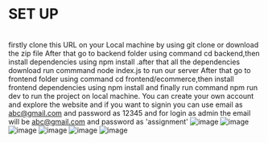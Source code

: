 <b><h1>SET UP </b></h1><br/>
firstly clone this URL on your Local machine by using git clone or download the zip file
After that go to backend folder using command cd backend,then install dependencies using npm install .after that all the dependencies download run commmand node index.js to run our server
After that go to frontend folder using command cd frontend/ecommerce,then install frontend dependencies using npm install and finally run command  npm run dev to run the project on local machine.
You can create your own account and explore the website and if you want to signin you can use email as abc@gmail.com and password as 12345 and for login as admin the email will be abc@gmail.com and password as 'assignment'
![image](https://github.com/SanyamMadaan/E-Commerce/assets/124160436/efdc6b4f-0563-4fb7-a149-3a8e9d434f41)
![image](https://github.com/SanyamMadaan/E-Commerce/assets/124160436/9932ab9a-4346-48db-acdd-632875264fd7)
![image](https://github.com/SanyamMadaan/E-Commerce/assets/124160436/b916c95a-05e2-47fd-a3ab-b7154ea4e365)
![image](https://github.com/SanyamMadaan/E-Commerce/assets/124160436/9af2f390-28eb-4154-8689-43ab5c6d697d)
![image](https://github.com/SanyamMadaan/E-Commerce/assets/124160436/02b86620-6c34-4634-aaa1-e70ab6dc9029)
![image](https://github.com/SanyamMadaan/E-Commerce/assets/124160436/e634d703-bbc5-4eb6-99f4-575e84009620)

